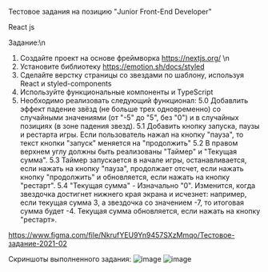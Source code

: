 Тестовое задания на позицию "Junior Front-End Developer"

React js

Задание:\n
  1. Создайте проект на основе фреймворка https://nextjs.org/ \n
  2. Установите библиотеку https://emotion.sh/docs/styled
  3. Сделайте верстку страницы со звездами по шаблону, используя React и styled-components
  4. Используйте функциональные компоненты и TypeScript
  5. Необходимо реализовать cледующий функционал:
    5.0 Добавлить эффект падение звёзд (не больше трех одновременно) со случайными значениями (от "-5" до "5", без "0") и в случайных позициях (в зоне падения звезд).
    5.1 Добавить кнопку запуска, паузы и рестарта игры. Если пользователь нажал на кнопку "пауза", то текст кнопки "запуск" меняется на "продолжить"
    5.2 В правом верхнем углу должны быть реализованы "Таймер" и "Текущая сумма".
    5.3 Таймер запускается в начале игры, останавливается, если нажать на кнопку "пауза", продолжает отсчет, если нажать кнопку "продолжить" и обновляется, если нажать на кнопку "рестарт".
    5.4 "Текущая сумма" - Изначально "0". Изменится, когда звездочка достигнет нижнего края экрана и исчезнет:  например, если текущая сумма 3, а звездочка со значением -7, то итоговая сумма будет -4. Текущая сумма обновляется, если нажать на кнопку "рестарт».

https://www.figma.com/file/NkrufYEU9Yn9457SXzMmqo/Тестовое-задание-2021-02

Скриншоты выполненного задания:
![image](https://user-images.githubusercontent.com/47104132/121586329-36225400-ca3c-11eb-9fc7-38e502fd42b9.png)
![image](https://user-images.githubusercontent.com/47104132/121586416-4fc39b80-ca3c-11eb-9235-d14e7d114139.png)
